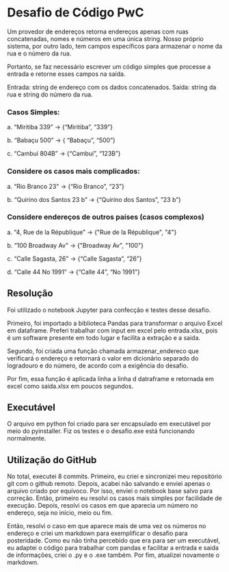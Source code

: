 # Desafio de Código PwC

Um provedor de endereços retorna endereços apenas com ruas concatenadas, nomes e números em uma única string. Nosso próprio sistema, por outro lado, tem campos específicos para armazenar o nome da rua e o número da rua.

Portanto, se faz necessário escrever um código simples que processe a entrada e retorne esses campos na saída.

Entrada: string de endereço com os dados concatenados.
Saída: string da rua e string do número da rua.

### Casos Simples:
a. “Miritiba 339” -> {“Miritiba”, “339”}

b. “Babaçu 500” -> { “Babaçu”, “500”}

c. “Cambuí 804B” -> {“Cambuí”, “123B”}

### Considere os casos mais complicados:
a. “Rio Branco 23” -> {“Rio Branco”, “23”}

b. “Quirino dos Santos 23 b” -> {“Quirino dos Santos”, ”23 b”}

### Considere endereços de outros países (casos complexos)
a. “4, Rue de la République” -> {"Rue de la République", "4"}

b. “100 Broadway Av” -> {"Broadway Av", "100"}

c. “Calle Sagasta, 26” -> {“Calle Sagasta”, “26”}

d. “Calle 44 No 1991” -> {“Calle 44”, “No 1991”}

## Resolução

Foi utilizado o notebook Jupyter para confecção e testes desse desafio. 

Primeiro, foi importado a biblioteca Pandas para transformar o arquivo Excel em dataframe. Preferi trabalhar com input em excel pelo entrada.xlsx, pois é um software presente em todo lugar e facilita a extração e a saida.

Segundo, foi criada uma função chamada armazenar_endereco que verificará o endereço e retornará o valor em dicionário separado do logradouro e do número, de acordo com a exigência do desafio. 

Por fim, essa função é aplicada linha a linha d datraframe e retornada em excel como saida.xlsx em poucos segundos.

## Executável

O arquivo em python foi criado para ser encapsulado em executável por meio do pyinstaller. Fiz os testes e o desafio.exe está funcionando normalmente.

## Utilização do GitHub

No total, executei 8 commits. Primeiro, eu criei e sincronizei meu repositório git com o github remoto. Depois, acabei não salvando e enviei apenas o arquivo criado por equívoco. Por isso, enviei o notebook base salvo para correção. Então,  primeiro eu resolvi os casos mais simples por facilidade de execução. Depois, resolvi os casos em que aparecia um número no endereço, seja no início, meio ou fim. 

Então, resolvi o caso em que aparece mais de uma vez os números no endereço e criei um markdown para exemplificar o desafio para posteridade. Como eu não tinha percebido que era para ser um executável, eu adaptei o código para trabalhar com pandas e facilitar a entrada e saida de informações, criei o .py e o .exe também. Por fim, atualizei novamente o markdown.
